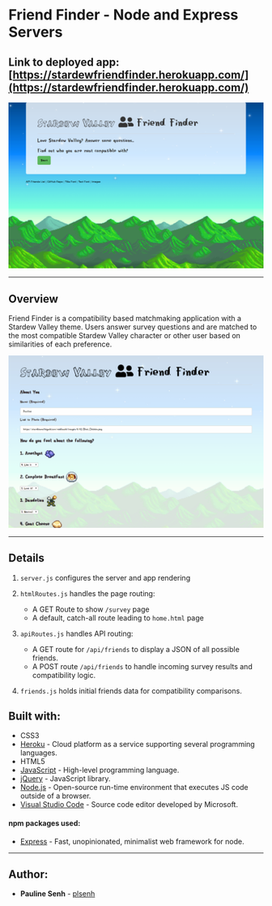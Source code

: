# Friend Finder - Node and Express Servers

## Link to deployed app: [https://stardewfriendfinder.herokuapp.com/](https://stardewfriendfinder.herokuapp.com/)

![front page](app/public/assets/images/friend_finder.PNG)

---

## Overview

Friend Finder is a compatibility based matchmaking application with a Stardew Valley theme. Users answer survey questions and are matched to the most compatible Stardew Valley character or other user based on similarities of each preference.

![Demo](app/public/assets/images/demo.gif)

---

## Details

1. `server.js` configures the server and app rendering

2. `htmlRoutes.js` handles the page routing:

   - A GET Route to show `/survey` page
   - A default, catch-all route leading to `home.html` page

3. `apiRoutes.js` handles API routing:

   - A GET route for `/api/friends` to display a JSON of all possible friends.
   - A POST route `/api/friends` to handle incoming survey results and compatibility logic.

4. `friends.js` holds initial friends data for compatibility comparisons.

## Built with:

- CSS3
- [Heroku](https://heroku.com) - Cloud platform as a service supporting several programming languages.
- HTML5
- [JavaScript](https://developer.mozilla.org/en-US/docs/Web/JavaScript) - High-level programming language.
- [jQuery](https://jquery.com/) - JavaScript library.
- [Node.js](https://nodejs.org/en/) - Open-source run-time environment that executes JS code outside of a browser.
- [Visual Studio Code](https://code.visualstudio.com/) - Source code editor developed by Microsoft.

#### npm packages used:

- [Express](https://www.npmjs.com/package/express) - Fast, unopinionated, minimalist web framework for node.

---

## Author:

- **Pauline Senh** - [plsenh](https://github.com/plsenh)
